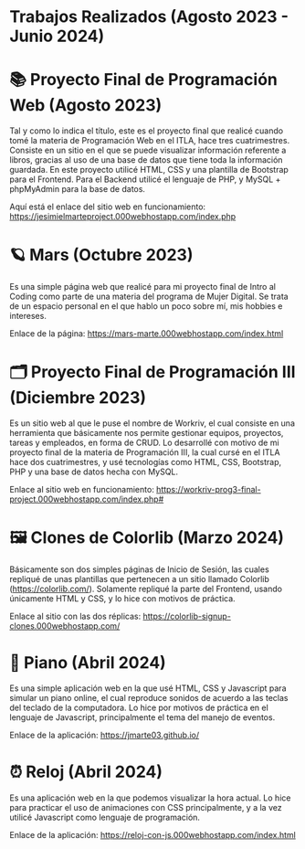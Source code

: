 # Trabajos Realizados (Agosto 2023 - Junio 2024)

# 📚 Proyecto Final de Programación Web (Agosto 2023)

Tal y como lo indica el título, este es el proyecto final que realicé cuando tomé la materia de Programación Web en el ITLA, hace tres cuatrimestres. Consiste en un sitio en el que se puede visualizar información referente a libros, gracias al uso de una base de datos que tiene toda la información guardada. En este proyecto utilicé HTML, CSS y una plantilla de Bootstrap para el Frontend. Para el Backend utilicé el lenguaje de PHP, y MySQL + phpMyAdmin para la base de datos.

Aquí está el enlace del sitio web en funcionamiento: https://jesimielmarteproject.000webhostapp.com/index.php

# 🪐 Mars (Octubre 2023) 

Es una simple página web que realicé para mi proyecto final de Intro al Coding como parte de una materia del programa de Mujer Digital. Se trata de un espacio personal  en el que hablo un poco sobre mí, mis hobbies e intereses. 

Enlace de la página: https://mars-marte.000webhostapp.com/index.html

# 🗂️ Proyecto Final de Programación III (Diciembre 2023)

Es un sitio web al que le puse el nombre de Workriv, el cual consiste en una herramienta que básicamente nos permite gestionar equipos, proyectos, tareas y empleados, en forma de CRUD. Lo desarrollé con motivo de mi proyecto final de la materia de Programación III, la cual cursé en el ITLA hace dos cuatrimestres, y usé tecnologías como HTML, CSS, Bootstrap, PHP y una base de datos hecha con MySQL. 

Enlace al sitio web en funcionamiento: https://workriv-prog3-final-project.000webhostapp.com/index.php#

# 🖼️ Clones de Colorlib (Marzo 2024)

Básicamente son dos simples páginas de Inicio de Sesión, las cuales repliqué de unas plantillas que pertenecen a un sitio llamado Colorlib (https://colorlib.com/). Solamente repliqué la parte del Frontend, usando únicamente HTML y CSS, y lo hice con motivos de práctica.

Enlace al sitio con las dos réplicas: https://colorlib-signup-clones.000webhostapp.com/

# 🎹 Piano (Abril 2024)

Es una simple aplicación web en la que usé HTML, CSS y Javascript para simular un piano online, el cual reproduce sonidos de acuerdo a las teclas del teclado de la computadora. Lo hice por motivos de práctica en el lenguaje de Javascript, principalmente el tema del manejo de eventos.

Enlace de la aplicación: https://jmarte03.github.io/

# ⏰ Reloj (Abril 2024)

Es una aplicación web en la que podemos visualizar la hora actual. Lo hice para practicar el uso de animaciones con CSS principalmente, y a la vez utilicé Javascript como lenguaje de programación.

Enlace de la aplicación: https://reloj-con-js.000webhostapp.com/index.html

